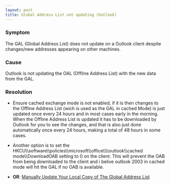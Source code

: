 ```yaml
---
layout: post 
title: Global Address List not updating (Outlook)
---
```


### Symptom

The GAL (Global Address List) does not update on a Outlook client
despite changes/new addresses appearing on other machines.

### Cause

Outlook is not updating the OAL (Offline Address List) with the new data
from the GAL.

### Resolution

-   Ensure cached exchange mode is not enabled, if it is then changes to
    the Offline Address List (wich is used as the GAL in cached Mode) is
    just updated once every 24 hours and in most cases early in the
    morning. When the Offline Address List is updated it has to be
    downloaded by Outlook for you to see the changes, and that is also
    just done automatically once every 24 hours, making a total of 48
    hours in some cases.

<!-- -->

-   Another option is to set the
    HKCU\\\\software\\\\policies\\\\microsoft\\\\office\\\\<version>\\\\outlook\\\\cached
    mode\\\\DownloadOAB setting to 0 on the client. This will prevent
    the OAB from being downloaded to the client and i belive outlook
    2003 in cached mode will hit the GAL if no OAB is available.

<!-- -->

-   **OR**: [Manually Update Your Local Copy of The Global Address
    List](http://www.depts.ttu.edu/helpcentral/directions/update_gal.php)
